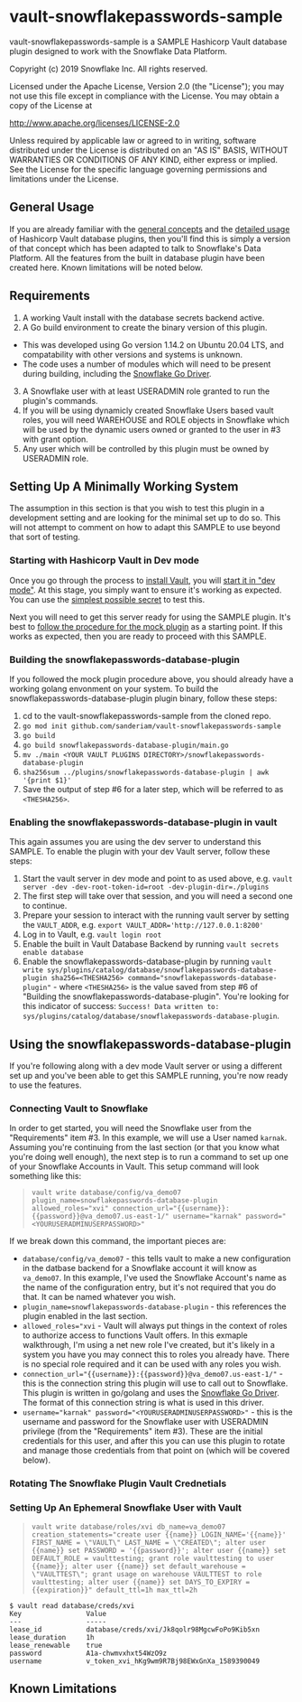 # vault-snowflakepasswords-sample
vault-snowflakepasswords-sample is a SAMPLE Hashicorp Vault database plugin designed to work with the Snowflake Data Platform. 

Copyright (c) 2019 Snowflake Inc. All rights reserved.

Licensed under the Apache License, Version 2.0 (the
"License"); you may not use this file except in compliance
with the License.  You may obtain a copy of the License at

  http://www.apache.org/licenses/LICENSE-2.0

Unless required by applicable law or agreed to in writing,
software distributed under the License is distributed on an
"AS IS" BASIS, WITHOUT WARRANTIES OR CONDITIONS OF ANY
KIND, either express or implied.  See the License for the
specific language governing permissions and limitations
under the License.

## General Usage
If you are already familiar with the [general concepts](https://www.vaultproject.io/docs/secrets/databases) and the [detailed usage](https://www.vaultproject.io/api/secret/databases) of Hashicorp Vault database plugins, then you'll find this is simply a version of that concept which has been adapted to talk to Snowflake's Data Platform. All the features from the built in database plugin have been created here. Known limitations will be noted below. 

## Requirements
1. A working Vault install with the database secrets backend active.
2. A Go build environment to create the binary version of this plugin.
  + This was developed using Go version 1.14.2 on Ubuntu 20.04 LTS, and compatability with other versions and systems is unknown.
  + The code uses a number of modules which will need to be present during building, including the [Snowflake Go Driver](https://docs.snowflake.com/en/user-guide/go-driver.html).
3. A Snowflake user with at least USERADMIN role granted to run the plugin's commands.
4. If you will be using dynamicly created Snowflake Users based vault roles, you will need WAREHOUSE and ROLE objects in Snowflake which will be used by the dynamic users owned or granted to the user in #3 with grant option.
5. Any user which will be controlled by this plugin must be owned by USERADMIN role.

## Setting Up A Minimally Working System
The assumption in this section is that you wish to test this plugin in a development setting and are looking for the minimal set up to do so. This will not attempt to comment on how to adapt this SAMPLE to use beyond that sort of testing. 

### Starting with Hashicorp Vault in Dev mode
Once you go through the process to [install Vault](https://learn.hashicorp.com/vault/getting-started/install), you will [start it in "dev mode"](https://learn.hashicorp.com/vault/getting-started/dev-server). At this stage, you simply want to ensure it's working as expected. You can use the [simplest possible secret](https://learn.hashicorp.com/vault/getting-started/first-secret) to test this. 

Next you will need to get this server ready for using the SAMPLE plugin. It's best to [follow the procedure for the mock plugin](https://learn.hashicorp.com/vault/developer/plugin-backends) as a starting point. If this works as expected, then you are ready to proceed with this SAMPLE. 

### Building the snowflakepasswords-database-plugin
If you followed the mock plugin procedure above, you should already have a working golang envonment on your system. To build the snowflakepasswords-database-plugin plugin binary, follow these steps:

1. cd to the vault-snowflakepasswords-sample from the cloned repo.
2. `go mod init github.com/sanderiam/vault-snowflakepasswords-sample`
3. `go build`
4. `go build snowflakepasswords-database-plugin/main.go`
5. `mv ./main <YOUR VAULT PLUGINS DIRECTORY>/snowflakepasswords-database-plugin`
6. `sha256sum ../plugins/snowflakepasswords-database-plugin | awk '{print $1}'`
7. Save the output of step #6 for a later step, which will be referred to as `<THESHA256>`.

### Enabling the snowflakepasswords-database-plugin in vault
This again assumes you are using the dev server to understand this SAMPLE. To enable the plugin with your dev Vault server, follow these steps:

1. Start the vault server in dev mode and point to <YOUR VAULT PLUGINS DIRECTORY> as used above, e.g. `vault server -dev -dev-root-token-id=root -dev-plugin-dir=./plugins` 
2. The first step will take over that session, and you will need a second one to continue.
3. Prepare your session to interact with the running vault server by setting the `VAULT_ADDR`, e.g. `export VAULT_ADDR='http://127.0.0.1:8200'`
4. Log in to Vault, e.g. `vault login root`
5. Enable the built in Vault Database Backend by running `vault secrets enable database`
6. Enable the snowflakepasswords-database-plugin by running `vault write sys/plugins/catalog/database/snowflakepasswords-database-plugin sha256=<THESHA256> command="snowflakepasswords-database-plugin"` - where `<THESHA256>` is the value saved from step #6 of "Building the snowflakepasswords-database-plugin". You're looking for this indicator of success: `Success! Data written to: sys/plugins/catalog/database/snowflakepasswords-database-plugin`.

## Using the snowflakepasswords-database-plugin
If you're following along with a dev mode Vault server or using a different set up and you've been able to get this SAMPLE running, you're now ready to use the features. 

### Connecting Vault to Snowflake
In order to get started, you will need the Snowflake user from the "Requirements" item #3. In this example, we will use a User named `karnak`. Assuming you're continuing from the last section (or that you know what you're doing well enough), the next step is to run a command to set up one of your Snowflake Accounts in Vault. This setup command will look something like this:

> `vault write database/config/va_demo07 plugin_name=snowflakepasswords-database-plugin allowed_roles="xvi" connection_url="{{username}}:{{password}}@va_demo07.us-east-1/" username="karnak" password="<YOURUSERADMINUSERPASSWORD>"`

If we break down this command, the important pieces are:
* `database/config/va_demo07` - this tells vault to make a new configuration in the datbase backend for a Snowflake account it will know as `va_demo07`. In this example, I've used the Snowflake Account's name as the name of the configuration entry, but it's not required that you do that. It can be named whatever you wish. 
* `plugin_name=snowflakepasswords-database-plugin` - this references the plugin enabled in the last section.
* `allowed_roles="xvi` - Vault will always put things in the context of roles to authorize access to functions Vault offers. In this exmaple walkthrough, I'm using a net new role I've created, but it's likely in a system you have you may connect this to roles you already have. There is no special role required and it can be used with any roles you wish. 
* `connection_url="{{username}}:{{password}}@va_demo07.us-east-1/"` - this is the connection string this plugin will use to call out to Snowflake. This plugin is written in go/golang and uses the [Snowflake Go Driver](https://docs.snowflake.com/en/user-guide/go-driver.html). The format of this connection string is what is used in this driver. 
* `username="karnak" password="<YOURUSERADMINUSERPASSWORD>"` - this is the username and password for the Snowflake user with USERADMIN privilege (from the "Requirements" item #3). These are the initial credentials for this user, and after this you can use this plugin to rotate and manage those credentials from that point on (which will be covered below).

### Rotating The Snowflake Plugin Vault Crednetials

### Setting Up An Ephemeral Snowflake User with Vault

> `vault write database/roles/xvi db_name=va_demo07 creation_statements="create user {{name}} LOGIN_NAME='{{name}}' FIRST_NAME = \"VAULT\" LAST_NAME = \"CREATED\"; alter user {{name}} set PASSWORD = '{{password}}'; alter user {{name}} set DEFAULT_ROLE = vaulttesting; grant role vaulttesting to user {{name}}; alter user {{name}} set default_warehouse = \"VAULTTEST\"; grant usage on warehouse VAULTTEST to role vaulttesting; alter user {{name}} set DAYS_TO_EXPIRY = {{expiration}}" default_ttl=1h max_ttl=2h`

```
$ vault read database/creds/xvi
Key                Value
---                -----
lease_id           database/creds/xvi/Jk8qolr98MgcwFoPo9Kib5xn
lease_duration     1h
lease_renewable    true
password           A1a-chwmvxhxt54WzO9z
username           v_token_xvi_hKg9wm9R7Bj98EWxGnXa_1589390049
```

## Known Limitations
